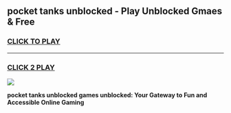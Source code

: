 
## pocket tanks unblocked - Play Unblocked Gmaes & Free
<h3>
<a href="https://news.freeplayer.one?title=pocket_tanks_unblocked&ref=16F">CLICK TO PLAY</a></h3>
<hr>

<h3>
<a href="https://news.freeplayer.one?title=pocket_tanks_unblocked&ref=16F">CLICK 2 PLAY</a>
  
</h3>

<a href="https://news.freeplayer.one?title=pocket_tanks_unblocked&ref=16F/"><img src="https://clearcache.store/games.png"></a>


**pocket tanks unblocked games unblocked: Your Gateway to Fun and Accessible Online Gaming**
